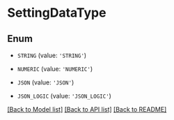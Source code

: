 # SettingDataType


## Enum

* `STRING` (value: `'STRING'`)

* `NUMERIC` (value: `'NUMERIC'`)

* `JSON` (value: `'JSON'`)

* `JSON_LOGIC` (value: `'JSON_LOGIC'`)

[[Back to Model list]](../README.md#documentation-for-models) [[Back to API list]](../README.md#documentation-for-api-endpoints) [[Back to README]](../README.md)


